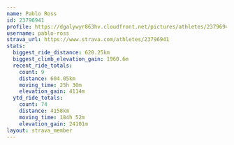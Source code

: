 ```yaml
---
name: Pablo Ross
id: 23796941
profile: https://dgalywyr863hv.cloudfront.net/pictures/athletes/23796941/14615399/1/large.jpg
username: pablo-ross
strava_url: https://www.strava.com/athletes/23796941
stats:
  biggest_ride_distance: 620.25km
  biggest_climb_elevation_gain: 1960.6m
  recent_ride_totals:
    count: 9
    distance: 604.05km
    moving_time: 25h 30m
    elevation_gain: 4114m
  ytd_ride_totals:
    count: 74
    distance: 4158km
    moving_time: 184h 52m
    elevation_gain: 24101m
layout: strava_member
--- 
```

